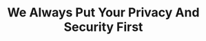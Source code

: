 ---
type: security

title: We Always Put Your Privacy And Security First
description: Claritus is designed and implemented to meet the highest bank-grade security standards. We keep your privacy and security in mind at all times.

url: "/security"

protectedTitle: Your information is protected
protectedText: We are fully committed to providing the highest level of security to our customers.
protectedContent: <h3>Encryption</h3><p>All your information is encrypted with AES-256-GCM encryption while in transit and in rest for maximum security.</p><h3>Credentials</h3><p>No one have access to your credentials. We use Amazon AWS Cognito for authentication.</p><h3>Linking accounts</h3><p>We use Yodlee, one of the leading global financial data aggregators. Your credentials are kept with Yodlee and aren't visible to anyone at Claritus. Our access to your linked accounts is read-only, so we cannot take any action on your behalf.</p>
protectedImg: /images/security/security-content-img-1.svg


respectTitle: We respect your privacy
respectText: Your privacy and anonymity are extremely important to us. Our loyalty is first and foremost to you - no hidden agendas, no dual loyalty, no matter what.
respectContent: <h3>Access your data</h3><p>Except for a very small team that must work on the pit of the service, no one at Claritus can access your information. Customer care can access your information only with your explicit approval.</p><h3>We never sell data</h3><p>Claritus will never sell or share your data or personal information to a third party! Our loyalty stands with you, our customer and your trust in us is of the utmost importance.</p><h3>Deletion</h3><p>We only keep the information we need to provide you with the best service and nothing more. There is a strict deletion policy, so information deleted by you is periodically purged from our database.</p>
respectImg: /images/security/security-content-img-2.svg


securityDisclaimer: We are committed to protecting your data and appreciate all feedback. If you ever have any questions, comments or concerns we encourage you to contact us at help@claritus.io.


---